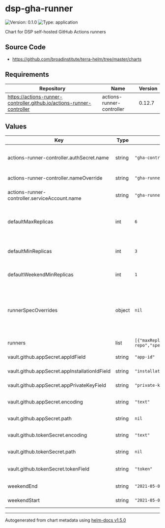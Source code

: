 # dsp-gha-runner

![Version: 0.1.0](https://img.shields.io/badge/Version-0.1.0-informational?style=flat-square) ![Type: application](https://img.shields.io/badge/Type-application-informational?style=flat-square)

Chart for DSP self-hosted GitHub Actions runners

## Source Code

* <https://github.com/broadinstitute/terra-helm/tree/master/charts>

## Requirements

| Repository | Name | Version |
|------------|------|---------|
| https://actions-runner-controller.github.io/actions-runner-controller | actions-runner-controller | 0.12.7 |

## Values

| Key | Type | Default | Description |
|-----|------|---------|-------------|
| actions-runner-controller.authSecret.name | string | `"gha-controller-secret"` | (string) Name of the secret to create containing GitHub credentials from .vault.github |
| actions-runner-controller.nameOverride | string | `"gha-runner"` | (string) Name part to use in resources |
| actions-runner-controller.serviceAccount.name | string | `"gha-runner-sa"` | (string) Name of the service account to create to use for runner pods |
| defaultMaxReplicas | int | `6` | (number) Default nmaximum number of runners to allocate for a given repository (autoscales) |
| defaultMinReplicas | int | `3` | (number) Default number of runners to always allocate for a given repository |
| defaultWeekendMinReplicas | int | `1` | (number) Overrides .defaultMinReplicas on weekends |
| runnerSpecOverrides | object | `nil` | Default overrides for the runner spec, documented at https://github.com/actions-runner-controller/actions-runner-controller#additional-tweaks |
| runners | list | `[{"maxReplicas":4,"minReplicas":2,"name":"example","repository":"broadinstitute/example-repo","specOverrides":{"dockerEnabled":false},"weekendMinReplicas":1}]` | (list) Sets of runners to create |
| vault.github.appSecret.appIdField | string | `"app-id"` | (string) Field name for GitHub app ID |
| vault.github.appSecret.appInstallationIdField | string | `"installation-id"` | (string) Field name for GitHub app installation ID |
| vault.github.appSecret.appPrivateKeyField | string | `"private-key"` | (string) Field name for GitHub app private key |
| vault.github.appSecret.encoding | string | `"text"` | (string) Encoding of field values, either `text` or `base64` |
| vault.github.appSecret.path | string | `nil` | Path within Vault to access app authentication fields |
| vault.github.tokenSecret.encoding | string | `"text"` | (string) Encoding of field values, either `text` or `base64` |
| vault.github.tokenSecret.path | string | `nil` | Path within Vault to access personal access token field |
| vault.github.tokenSecret.tokenField | string | `"token"` | (string) Field name for GitHub personal access token |
| weekendEnd | string | `"2021-05-03T00:00:00+09:00"` | (string) Weekend end time, recurs weekly |
| weekendStart | string | `"2021-05-01T00:00:00+09:00"` | (string) Weekend start time, recurs weekly |

----------------------------------------------
Autogenerated from chart metadata using [helm-docs v1.5.0](https://github.com/norwoodj/helm-docs/releases/v1.5.0)
